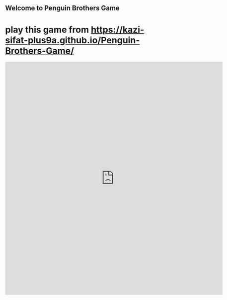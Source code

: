 ## Welcome to Penguin Brothers Game

# play this game from https://kazi-sifat-plus9a.github.io/Penguin-Brothers-Game/

<iframe src="https://www.retrogames.cc/embed/9447-penguin-brothers-japan.html" width="700" height="750" frameborder="no" allowfullscreen="true" webkitallowfullscreen="true" mozallowfullscreen="true" scrolling="no"></iframe>
